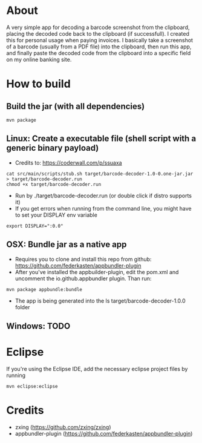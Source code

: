 # About
A very simple app for decoding a barcode screenshot from the clipboard, placing the decoded code back to the clipboard (if successfull).
I created this for personal usage when paying invoices.
I basically take a screenshot of a barcode (usually from a PDF file) into the clipboard, then run this app, and finally paste the
decoded code from the clipboard into a specific field on my online banking site.

# How to build
## Build the jar (with all dependencies)
```
mvn package
```
## Linux: Create a executable file (shell script with a generic binary payload)
- Credits to: https://coderwall.com/p/ssuaxa
```
cat src/main/scripts/stub.sh target/barcode-decoder-1.0-0.one-jar.jar > target/barcode-decoder.run
chmod +x target/barcode-decoder.run
```
- Run by ./target/barcode-decoder.run (or double click if distro supports it)
- If you get errors when running from the command line, you might have to set your DISPLAY env variable
```
export DISPLAY=":0.0"
```

## OSX: Bundle jar as a native app
- Requires you to clone and install this repo from github:
https://github.com/federkasten/appbundler-plugin
- After you've installed the appbuilder-plugin, edit the pom.xml and uncomment the io.github.appbundler plugin. Than run:
```
mvn package appbundle:bundle
```
- The app is being generated into the ls target/barcode-decoder-1.0.0 folder

## Windows: TODO 

# Eclipse
If you're using the Eclipse IDE, add the necessary eclipse project files by running
```
mvn eclipse:eclipse
```
# Credits
- zxing (https://github.com/zxing/zxing)
- appbundler-plugin (https://github.com/federkasten/appbundler-plugin)
